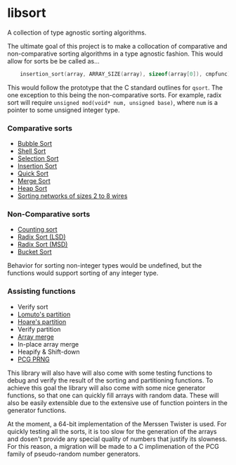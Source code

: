 # libsort
A collection of type agnostic sorting algorithms.

The ultimate goal of this project is to make a collocation of comparative 
and non-comparative sorting algorithms in a type agnostic fashion. This would 
allow for sorts be be called as...
```c
    insertion_sort(array, ARRAY_SIZE(array), sizeof(array[0]), cmpfunc);
```
This would follow the prototype that the C standard outlines for `qsort`. The 
one exception to this being the non-comparative sorts. For example, radix sort 
 will require `unsigned mod(void* num, unsigned base)`, where `num` is a pointer
 to some unsigned integer type.

### Comparative sorts
* [Bubble Sort](https://en.wikipedia.org/wiki/Bubble_sort)
* [Shell Sort](https://en.wikipedia.org/wiki/Shellsort)
* [Selection Sort](https://en.wikipedia.org/wiki/Selection_sort)
* [Insertion Sort](https://en.wikipedia.org/wiki/Insertion_sort)
* [Quick Sort](https://en.wikipedia.org/wiki/Quicksort)
* [Merge Sort](https://en.wikipedia.org/wiki/Merge_sort)
* [Heap Sort](https://en.wikipedia.org/wiki/Heapsort)
* [Sorting networks of sizes 2 to 8 wires](https://en.wikipedia.org/wiki/Sorting_network)

### Non-Comparative sorts
* [Counting sort](https://en.wikipedia.org/wiki/Counting_sort)
* [Radix Sort (LSD)](https://en.wikipedia.org/wiki/Radix_sort)
* [Radix Sort (MSD)](https://en.wikipedia.org/wiki/Radix_sort#Most_significant_digit_radix_sorts)
* [Bucket Sort](https://en.wikipedia.org/wiki/Bucket_sort)

Behavior for sorting non-integer types would be undefined, but the functions
 would support sorting of any integer type.

### Assisting functions
* Verify sort
* [Lomuto's partition](https://en.wikipedia.org/wiki/Quicksort#Lomuto_partition_scheme)
* [Hoare's partition](https://en.wikipedia.org/wiki/Quicksort#Hoare_partition_scheme)
* Verify partition
* [Array merge](https://en.wikipedia.org/wiki/Merge_algorithm#Merging_two_lists)
* In-place array merge
* Heapify & Shift-down
* [PCG PRNG](http://www.pcg-random.org/)

This library will also have will also come with some testing functions to debug 
and verify the result of the sorting and partitioning functions. To achieve this
goal the library will also come with some nice generator functions, so that one
can quickly fill arrays with random data. These will also be easily extensible 
due to the extensive use of function pointers in the generator functions.

At the moment, a 64-bit implementation of the Merssen Twister is used. For 
quickly testing all the sorts, it is too slow for the generation of the arrays
and dosen't provide any special quality of numbers that justify its slowness.
For this reason, a migration will be made to a C implimenation of the PCG 
family of pseudo-random number generators.
